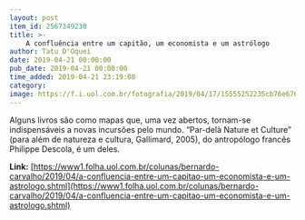 ```yaml
---
layout: post
item_id: 2567349230
title: >-
    A confluência entre um capitão, um economista e um astrólogo
author: Tatu D'Oquei
date: 2019-04-21 00:00:00
pub_date: 2019-04-21 00:00:00
time_added: 2019-04-21 23:19:08
category: 
image: https://f.i.uol.com.br/fotografia/2019/04/17/15555252235cb76e67612e6_1555525223_3x2_rt.jpg
---
```


Alguns livros são como mapas que, uma vez abertos, tornam-se indispensáveis a novas incursões pelo mundo. “Par-delà Nature et Culture” (para além de natureza e cultura, Gallimard, 2005), do antropólogo francês Philippe Descola, é um deles.

**Link:** [https://www1.folha.uol.com.br/colunas/bernardo-carvalho/2019/04/a-confluencia-entre-um-capitao-um-economista-e-um-astrologo.shtml](https://www1.folha.uol.com.br/colunas/bernardo-carvalho/2019/04/a-confluencia-entre-um-capitao-um-economista-e-um-astrologo.shtml)

